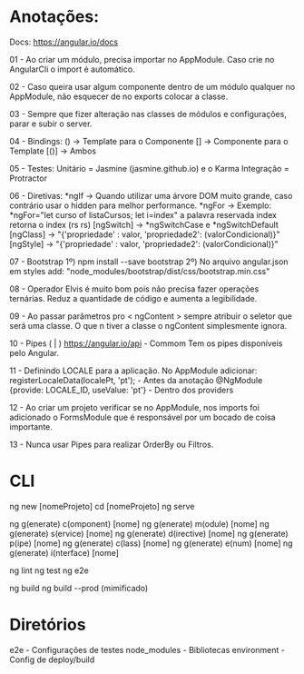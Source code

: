 # Anotações:

Docs: https://angular.io/docs

01 - Ao criar um módulo, precisa importar no AppModule. Caso crie no AngularCli 
    o import é automático.

02 - Caso queira usar algum componente dentro de um módulo qualquer 
	no AppModule, não esquecer de no exports colocar a classe.
	
03 - Sempre que fizer alteração nas classes de módulos e configurações,
	parar e subir o server.

04 - Bindings: 
		() -> Template para o Componente 
		[] -> Componente para o Template
		[()] -> Ambos 

05 - Testes:
 	 Unitário   = Jasmine (jasmine.github.io)	e o Karma
	 Integração = Protractor 

06 - Diretivas:
	*ngIf -> Quando utilizar uma árvore DOM muito grande, caso contrário 
			 usar o hidden para melhor performance.
	*ngFor ->  Exemplo: *ngFor="let curso of listaCursos; let i=index" 
	           a palavra reservada index retorna o index (rs rs)
	[ngSwitch] -> *ngSwitchCase e *ngSwitchDefault
	[ngClass] -> "{'propriedade' : valor, 'propriedade2': (valorCondicional)}"
	[ngStyle] -> "{'propriedade' : valor, 'propriedade2': (valorCondicional)}"

07 - Bootstrap
	1º) npm install --save bootstrap
	2º) No arquivo angular.json em styles add: "node_modules/bootstrap/dist/css/bootstrap.min.css"

08 - Operador Elvis é muito bom pois não precisa fazer operações ternárias.
    Reduz a quantidade de código e aumenta a legibilidade.

09 - Ao passar parâmetros pro < ngContent > sempre atribuir o seletor que será uma 
	classe. O que n tiver a classe o ngContent simplesmente ignora.

10 - Pipes ( | )
	 https://angular.io/api - Commom
	 Tem os pipes disponíveis pelo Angular.

11 - Definindo LOCALE para a aplicação. No AppModule adicionar:
	 registerLocaleData(localePt, 'pt'); - Antes da anotação @NgModule
	 {provide: LOCALE_ID, useValue: 'pt'} - Dentro dos providers

12 - Ao criar um projeto verificar se no AppModule, nos imports foi adicionado
     o FormsModule que é responsável por um bocado de coisa importante.

13 - Nunca usar Pipes para realizar OrderBy ou Filtros.

# CLI

ng new [nomeProjeto]
cd [nomeProjeto]
ng serve

ng g(enerate) c(omponent) [nome]
ng g(enerate) m(odule) [nome]
ng g(enerate) s(ervice) [nome]
ng g(enerate) d(irective) [nome]
ng g(enerate) p(ipe) [nome]
ng g(enerate) c(lass) [nome]
ng g(enerate) e(num) [nome]
ng g(enerate) i(nterface) [nome]

ng lint
ng test
ng e2e 

ng build 
ng build --prod (mimificado)

# Diretórios

e2e          - Configurações de testes
node_modules - Bibliotecas
environment  - Config de deploy/build